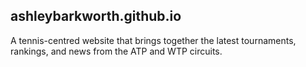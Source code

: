 ## ashleybarkworth.github.io

A tennis-centred website that brings together the latest tournaments, rankings, and news from the ATP and WTP circuits. 
